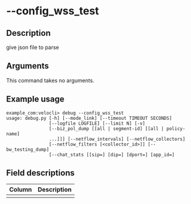 #	--config_wss_test

##	Description
give json file to parse

##  Arguments
This command takes no arguments.

##  Example usage
```text
example_com:velocli> debug --config_wss_test
usage: debug.py [-h] [--mode_link] [--timeout TIMEOUT SECONDS]
                [--logfile LOGFILE] [--limit N] [-v]
                [--biz_pol_dump [[all | segment-id] [[all | policy-name]
                ...]]] [--netflow_intervals] [--netflow_collectors]
                [--netflow_filters [<collector_id>]] [--bw_testing_dump]
                [--chat_stats [[sip=] [dip=] [dport=] [app_id=]
```

##  Field descriptions
| Column | Description |
|---|---|
|        |             |